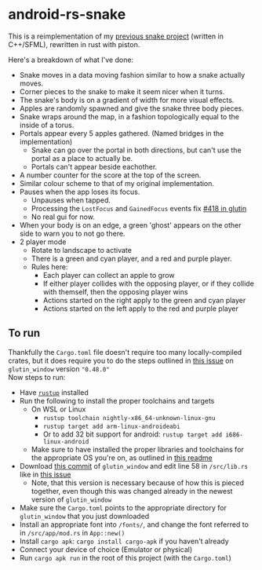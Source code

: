# android-rs-snake
This is a reimplementation of my [previous snake project](https://github.com/OptimisticPeach/Android-SFML-Snake) (written in C++/SFML), rewritten in rust with piston. 

Here's a breakdown of what I've done:
- Snake moves in a data moving fashion similar to how a snake actually moves.
- Corner pieces to the snake to make it seem nicer when it turns.
- The snake's body is on a gradient of width for more visual effects.
- Apples are randomly spawned and give the snake three body pieces.
- Snake wraps around the map, in a fashion topologically equal to the inside of a torus.
- Portals appear every 5 apples gathered. (Named bridges in the implementation)
  - Snake can go over the portal in both directions, but can't use the portal as a place to actually be.
  - Portals can't appear beside eachother.
- A number counter for the score at the top of the screen.
- Similar colour scheme to that of my original implementation.
- Pauses when the app loses its focus.
    - Unpauses when tapped.
    - Processing the `LostFocus` and `GainedFocus` events fix [#418 in glutin](https://github.com/tomaka/glutin/issues/418)
    - No real gui for now.
- When your body is on an edge, a green 'ghost' appears on the other side to warn you to not go there.
- 2 player mode
    - Rotate to landscape to activate
    - There is a green and cyan player, and a red and purple player.
    - Rules here:
        - Each player can collect an apple to grow
        - If either player collides with the opposing player, or if they collide with themself, then the opposing player wins
        - Actions started on the right apply to the green and cyan player
        - Actions started on the left apply to the red and purple player

To run
------------------
Thankfully the `Cargo.toml` file doesn't require too many locally-compiled crates, but it does require you to do the steps outlined in [this issue](https://github.com/PistonDevelopers/glutin_window/issues/154) on `glutin_window` version `"0.48.0"`  
Now steps to run:
- Have [`rustup`](https://rustup.rs/) installed
- Run the following to install the proper toolchains and targets
    - On WSL or Linux
        - `rustup toolchain nightly-x86_64-unknown-linux-gnu`
        - `rustup target add arm-linux-androideabi`
        - Or to add 32 bit support for android: `rustup target add i686-linux-android`
    - Make sure to have installed the proper libraries and toolchains for the appropriate OS you're on, as outlined in [this readme](https://github.com/tomaka/android-rs-glue/blob/master/README.md)
- Download [this commit](https://github.com/PistonDevelopers/glutin_window.git) of `glutin_window` and edit line 58 in `/src/lib.rs` like in [this issue](https://github.com/PistonDevelopers/glutin_window/issues/154)
    - Note, that this version is necessary because of how this is pieced together, even though this was changed already in the newest version of `glutin_window` 
- Make sure the `Cargo.toml` points to the appropriate directory for `glutin_window` that you just downloaded
- Install  an appropriate font into `/fonts/`, and change the font referred to in `/src/app/mod.rs` in `App::new()`
- Install `cargo apk`: `cargo install cargo-apk` if you haven't already
- Connect your device of choice (Emulator or physical)
- Run `cargo apk run` in the root of this project (with the `Cargo.toml`)

